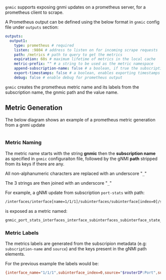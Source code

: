 `gnmic` supports exposing gnmi updates on a prometheus server, for a prometheus client to scrape.

A Prometheus output can be defined using the below format in `gnmic` config file under `outputs` section:

```yaml
outputs:
  output1:
    type: prometheus # required
    listen: :9804 # address to listen on for incoming scrape requests
    path: /metrics # path to query to get the metrics
    expiration: 60s # maximum lifetime of metrics in the local cache
    metric-prefix: "" # a string to be used as the metric namespace
    append-subscription-name: false # a boolean, if true the subscription name will be appended to the metric name after the prefix
    export-timestamps: false # a boolean, enables exporting timestamps received from the gNMI target as part of the metrics
    debug: false # enable debug for prometheus output
```

`gnmic` creates the prometheus metric name and its labels from the subscription name, the gnmic path and the value name.

## Metric Generation

The below diagram shows an example of a prometheus metric generation from a gnmi update

<div class="mxgraph" style="max-width:100%;border:1px solid transparent;margin:0 auto; display:block;" data-mxgraph="{&quot;page&quot;:12,&quot;zoom&quot;:1.4,&quot;highlight&quot;:&quot;#0000ff&quot;,&quot;nav&quot;:true,&quot;check-visible-state&quot;:true,&quot;resize&quot;:true,&quot;url&quot;:&quot;https://raw.githubusercontent.com/karimra/gnmic/diagrams/diagrams/prometheus_transformation.drawio&quot;}"></div>

<script type="text/javascript" src="https://cdn.jsdelivr.net/gh/hellt/drawio-js@main/embed2.js?&fetch=https%3A%2F%2Fraw.githubusercontent.com%2Fkarimra%2Fgnmic%2Fdiagrams%2Fprometheus_transformation.drawio" async></script>

### Metric Naming

The metric name starts with the string __gnmic__ then the __subscription name__ as specified in `gnmic` configuraiton file, followed by the gNMI __path__ stripped from its keys if there are any. 

All non-alphanumeric characters are replaced with an underscore "`_`"

The 3 strings are then joined with an underscore "`_`"


For example, a gNMI update from subscription `port-stats` with path:

```bash
/interfaces/interface[name=1/1/1]/subinterfaces/subinterface[index=0]/state/counters/in-octets
```

is exposed as a metric named: 
```bash
gnmic_port_stats_interfaces_interface_subinterfaces_subinterface_state_counters_in_octets
```

### Metric Labels
The metrics labels are generated from the subscripion metadata (e.g: `subscription-name` and `source`) and the keys present in the gNMI path elements.

For the previous example the labels would be: 

```bash
{interface_name="1/1/1",subinterface_index=0,source="$routerIP:Port",subscription_name="port-stats"}
```

